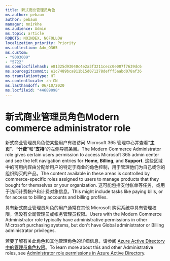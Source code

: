 ```yaml
---
title: 新式商业管理员角色
ms.author: pebaum
author: pebaum
manager: mnirkhe
ms.audience: Admin
ms.topic: article
ROBOTS: NOINDEX, NOFOLLOW
localization_priority: Priority
ms.collection: Adm_O365
ms.custom:
- "9003009"
- "5722"
ms.openlocfilehash: e81325d93040c4e2a3f3211cecc0e007f7639dc6
ms.sourcegitcommit: e1c7489bca811b15d071278defff5aabd078af36
ms.translationtype: HT
ms.contentlocale: zh-CN
ms.lasthandoff: 06/10/2020
ms.locfileid: "44689098"
---
```

# <a name="modern-commerce-administrator-role"></a><span data-ttu-id="aaead-102">新式商业管理员角色</span><span class="sxs-lookup"><span data-stu-id="aaead-102">Modern commerce administrator role</span></span>

<span data-ttu-id="aaead-103">新式商业管理员角色使某些用户有权访问 Microsoft 365 管理中心并查看“**主页**”、“**计费**”和“**支持**”的左侧导航条目。</span><span class="sxs-lookup"><span data-stu-id="aaead-103">The Modern Commerce Administrator role gives certain users permission to access Microsoft 365 admin center and see the left navigation entries for **Home**, **Billing**, and **Support**.</span></span> <span data-ttu-id="aaead-104">这些区域中的可用内容由分配给用户的特定于商业的角色控制，用于管理他们为自己或你的组织购买的产品。</span><span class="sxs-lookup"><span data-stu-id="aaead-104">The content available in these areas is controlled by commerce-specific roles assigned to users to manage products that they bought for themselves or your organization.</span></span> <span data-ttu-id="aaead-105">这可能包括支付帐单等任务，或用于访问计费帐户和计费对象信息。</span><span class="sxs-lookup"><span data-stu-id="aaead-105">This might include tasks like paying bills, or for access to billing accounts and billing profiles.</span></span>

<span data-ttu-id="aaead-106">具有新式商业管理员角色的用户通常在其他 Microsoft 购买系统中具有管理权限，但没有全局管理员或帐务管理员权限。</span><span class="sxs-lookup"><span data-stu-id="aaead-106">Users with the Modern Commerce Administrator role typically have administrative permissions in other Microsoft purchasing systems, but don't have Global administrator or Billing administrator privileges.</span></span>

<span data-ttu-id="aaead-107">若要了解有关此角色和其他管理角色的详细信息，请参阅 [Azure Active Directory 中的管理员角色权限](https://docs.microsoft.com/azure/active-directory/users-groups-roles/directory-assign-admin-roles#modern-commerce-administrator)。</span><span class="sxs-lookup"><span data-stu-id="aaead-107">To learn more about this and other Administrative roles, see [Administrator role permissions in Azure Active Directory](https://docs.microsoft.com/azure/active-directory/users-groups-roles/directory-assign-admin-roles#modern-commerce-administrator).</span></span>